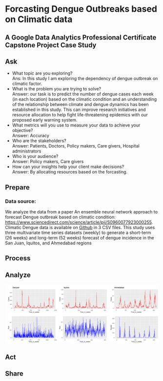 # Forcasting Dengue Outbreaks based on Climatic data
## A Google Data Analytics Professional Certificate Capstone Project Case Study

## Ask

* What topic are you exploring?<br>
Ans: In this study I am exploring the  dependency of dengue outbreak on climatic factor.
* What is the problem you are trying to solve? <br>
Answer: our task is to predict the number of dengue cases each week (in each location) based on the climatic condition and an understanding of the relationship between climate and dengue dynamics has been established in this study. This can improve research initiatives and resource allocation to help fight life-threatening epidemics with our proposed early warning system.
* What metrics will you use to measure your data to achieve your objective? <br>
Answer: Accuracy
* Who are the stakeholders? <br>
Answer: Patients, Doctors, Policy makers, Care givers, Hospital administrators
* Who is your audience? <br>
Answer: Policy makers, Care givers
* How can your insights help your client make decisions? <br>
Answer: By allocating resources based on the forcasting.

## Prepare 

### Data source: 

We analyze the data from a paper An ensemble neural network approach to forecast Dengue outbreak based on climatic condition: https://www.sciencedirect.com/science/article/pii/S0960077923000255. Climatic Dengue data is available on [Github](https://github.com/mad-stat/XEWNet/tree/main) in 3 CSV files. This study uses three multivariate time series datasets (weekly) to generate a short-term (26 weeks) and long-term (52 weeks) forecast of dengue incidence in the San Juan, Iquitos, and Ahmedabad regions

## Process

## Analyze

![Example Image](Images/Figure1.png)

## Act

## Share
